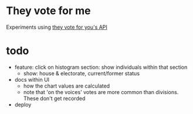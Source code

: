 # They vote for me

Experiments using [they vote for you's API](https://theyvoteforyou.org.au/help/data)

# todo
- feature: click on histogram section: show individuals within that section
    - show: house & electorate, current/former status
- docs within UI
    - how the chart values are calculated
    - note that 'on the voices' votes are more common than divisions. These
        don't get recorded
- deploy
